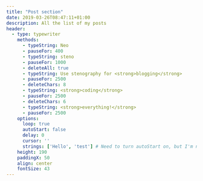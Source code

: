 ```yaml
---
title: "Post section"
date: 2019-03-26T08:47:11+01:00
description: All the list of my posts
header:
  - type: typewriter
    methods:
      - typeString: Neo
      - pauseFor: 400
      - typeString: steno
      - pauseFor: 1000
      - deleteAll: true
      - typeString: Use stenography for <strong>blogging</strong>
      - pauseFor: 2500
      - deleteChars: 8
      - typeString: <strong>coding</strong>
      - pauseFor: 2500
      - deleteChars: 6
      - typeString: <strong>everything!</strong>
      - pauseFor: 2500
    options:
      loop: true
      autoStart: false
      delay: 0
      cursor: ''
      strings: ['Hello', 'test'] # Need to turn autoStart on, but I'm not sure it is good
    height: 190
    paddingX: 50
    align: center
    fontSize: 43
---
```

